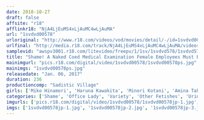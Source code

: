 ```yaml
---
date: 2018-10-27
draft: false
affsite: "r18"
afflinkr18: "NjA4LjEuMS4xLjAuMC4wLjAuMA"
url: "1svdvd00578"
urloriginal: "http://www.r18.com/videos/vod/movies/detail/-/id=1svdvd00578"
urlfinal: "http://media.r18.com/track/NjA4LjEuMS4xLjAuMC4wLjAuMA/videos/vod/movies/detail/-/id=1svdvd00578"
samplevid: "awspv3001.r18.com/litevideo/freepv/1/1sv/1svdvd578/1svdvd578_dmb_w.mp4"
title: "Shame! A Naked Coed Medical Examination Female Employees Must Endure Getting Each And Every One Of Their Holes Checked While Their Associates Watch"
mainimgurl: "pics.r18.com/digital/video/1svdvd00578/1svdvd00578ps.jpg"
mainimgs: "1svdvd00578ps.jpg"
releasedate: "Jan. 06, 2017"
duration: 236
productioncomp: "Sadistic Village"
girls: ['Miko Hinamori', 'Haruna Kawakita', 'Minori Kotani', 'Amina Takashiro']
categories: ['Shame', 'Office Lady', 'Variety', 'Other Fetishes', 'Urination', 'Hi-Def']
imgurls: ['pics.r18.com/digital/video/1svdvd00578/1svdvd00578jp-1.jpg', 'pics.r18.com/digital/video/1svdvd00578/1svdvd00578jp-2.jpg', 'pics.r18.com/digital/video/1svdvd00578/1svdvd00578jp-3.jpg', 'pics.r18.com/digital/video/1svdvd00578/1svdvd00578jp-4.jpg', 'pics.r18.com/digital/video/1svdvd00578/1svdvd00578jp-5.jpg', 'pics.r18.com/digital/video/1svdvd00578/1svdvd00578jp-6.jpg', 'pics.r18.com/digital/video/1svdvd00578/1svdvd00578jp-7.jpg', 'pics.r18.com/digital/video/1svdvd00578/1svdvd00578jp-8.jpg', 'pics.r18.com/digital/video/1svdvd00578/1svdvd00578jp-9.jpg', 'pics.r18.com/digital/video/1svdvd00578/1svdvd00578jp-10.jpg', 'pics.r18.com/digital/video/1svdvd00578/1svdvd00578jp-11.jpg', 'pics.r18.com/digital/video/1svdvd00578/1svdvd00578jp-12.jpg', 'pics.r18.com/digital/video/1svdvd00578/1svdvd00578jp-13.jpg', 'pics.r18.com/digital/video/1svdvd00578/1svdvd00578jp-14.jpg', 'pics.r18.com/digital/video/1svdvd00578/1svdvd00578jp-15.jpg', 'pics.r18.com/digital/video/1svdvd00578/1svdvd00578jp-16.jpg', 'pics.r18.com/digital/video/1svdvd00578/1svdvd00578jp-17.jpg', 'pics.r18.com/digital/video/1svdvd00578/1svdvd00578jp-18.jpg', 'pics.r18.com/digital/video/1svdvd00578/1svdvd00578jp-19.jpg', 'pics.r18.com/digital/video/1svdvd00578/1svdvd00578jp-20.jpg']
imgs: ['1svdvd00578jp-1.jpg', '1svdvd00578jp-2.jpg', '1svdvd00578jp-3.jpg', '1svdvd00578jp-4.jpg', '1svdvd00578jp-5.jpg', '1svdvd00578jp-6.jpg', '1svdvd00578jp-7.jpg', '1svdvd00578jp-8.jpg', '1svdvd00578jp-9.jpg', '1svdvd00578jp-10.jpg', '1svdvd00578jp-11.jpg', '1svdvd00578jp-12.jpg', '1svdvd00578jp-13.jpg', '1svdvd00578jp-14.jpg', '1svdvd00578jp-15.jpg', '1svdvd00578jp-16.jpg', '1svdvd00578jp-17.jpg', '1svdvd00578jp-18.jpg', '1svdvd00578jp-19.jpg', '1svdvd00578jp-20.jpg']
---
```


